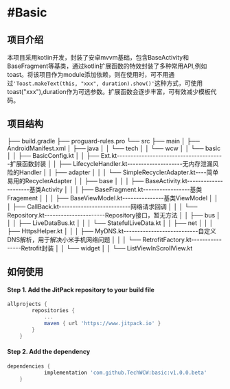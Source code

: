 # #Basic

## 项目介绍

本项目采用kotlin开发，封装了安卓mvvm基础，包含BaseActivity和BaseFragment等基类，通过kotlin扩展函数的特效封装了多种常用API,例如toast。将该项目作为module添加依赖，则在使用时，可不用通过`'Toast.makeText(this, "xxx", duration).show()'`这种方式，可使用toast("xxx"),duration作为可选参数。扩展函数会逐步丰富，可有效减少模板代码。

## 项目结构

├── build.gradle
├── proguard-rules.pro
└── src
    ├── main
    │   ├── AndroidManifest.xml
    │   ├── java
    │   │   └── tech
    │   │       └── wcw
    │   │           └── basic
    │   │               ├── BasicConfig.kt
    │   │               ├── Ext.kt---------------------------------------扩展函数封装
    │   │               ├── LifecycleHandler.kt--------------------无内存泄漏风险的Handler
    │   │               ├── adapter
    │   │               │   └── SimpleRecyclerAdapter.kt----简单易用的RecyclerAdapter
    │   │               ├── base
    │   │               │   ├── BaseActivity.kt---------------------基类Activity
    │   │               │   ├── BaseFragment.kt-----------------基类Fragement
    │   │               │   ├── BaseViewModel.kt---------------基类ViewModel
    │   │               │   ├── CallBack.kt--------------------------网络请求回调
    │   │               │   └── Repository.kt----------------------Repository接口，暂无方法
    │   │               ├── bus
    │   │               │   ├── LiveDataBus.kt
    │   │               │   └── StatefulLiveData.kt
    │   │               ├── net
    │   │               │   ├── HttpsHelper.kt
    │   │               │   ├── MyDNS.kt---------------------------自定义DNS解析，用于解决小米手机网络问题
    │   │               │   └── RetrofitFactory.kt----------------Retrofit封装
    │   │               └── widget
    │   │                   └── ListViewInScrollView.kt

## 如何使用

#### Step 1. Add the JitPack repository to your build file

```groovy
allprojects {
		repositories {
			...
			maven { url 'https://www.jitpack.io' }
		}
	}
```
#### Step 2. Add the dependency

```groovy
dependencies {
	        implementation 'com.github.TechWCW:basic:v1.0.0.beta'
	}
```

